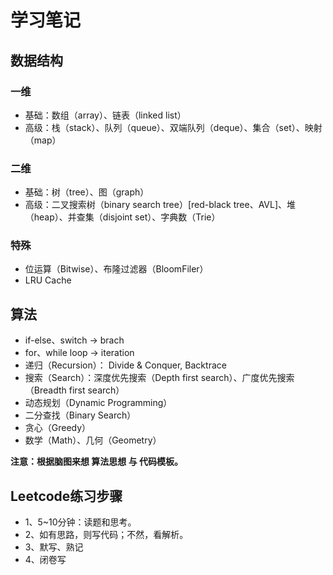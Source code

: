 # 学习笔记

## 数据结构

### 一维

* 基础：数组（array）、链表（linked list）
* 高级：栈（stack）、队列（queue）、双端队列（deque）、集合（set）、映射（map）

### 二维

* 基础：树（tree）、图（graph）
* 高级：二叉搜索树（binary search tree）[red-black tree、AVL]、堆（heap）、并查集（disjoint set）、字典数（Trie）

### 特殊

* 位运算（Bitwise）、布隆过滤器（BloomFiler）
* LRU Cache

## 算法

* if-else、switch -> brach
* for、while loop -> iteration
* 递归（Recursion）： Divide & Conquer, Backtrace
* 搜索（Search）：深度优先搜索（Depth first search）、广度优先搜索（Breadth first search）
* 动态规划（Dynamic Programming）
* 二分查找（Binary Search）
* 贪心（Greedy）
* 数学（Math）、几何（Geometry）

**注意：根据脑图来想 算法思想 与 代码模板。**

## Leetcode练习步骤

* 1、5~10分钟：读题和思考。
* 2、如有思路，则写代码；不然，看解析。
* 3、默写、熟记
* 4、闭卷写
